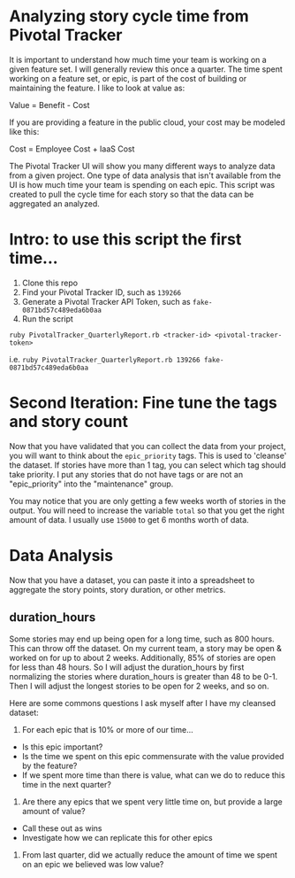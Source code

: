 # Analyzing story cycle time from Pivotal Tracker

It is important to understand how much time your team is working on a given feature set. I will generally review this once a quarter. The time spent working on a feature set, or epic, is part of the cost of building or maintaining the feature. I like to look at value as:

Value = Benefit - Cost

If you are providing a feature in the public cloud, your cost may be modeled like this:

Cost = Employee Cost + IaaS Cost

The Pivotal Tracker UI will show you many different ways to analyze data from a given project. One type of data analysis that isn't available from the UI is how much time your team is spending on each epic. This script was created to pull the cycle time for each story so that the data can be aggregated an analyzed.

# Intro: to use this script the first time...
1. Clone this repo
2. Find your Pivotal Tracker ID, such as `139266`
3. Generate a Pivotal Tracker API Token, such as `fake-0871bd57c489eda6b0aa`
4. Run the script

`ruby PivotalTracker_QuarterlyReport.rb <tracker-id> <pivotal-tracker-token>`

i.e.
`ruby PivotalTracker_QuarterlyReport.rb 139266 fake-0871bd57c489eda6b0aa`

# Second Iteration: Fine tune the tags and story count
Now that you have validated that you can collect the data from your project, you will want to think about the `epic_priority` tags. This is used to 'cleanse' the dataset. If stories have more than 1 tag, you can select which tag should take priority. I put any stories that do not have tags or are not an "epic_priority" into the "maintenance" group.

You may notice that you are only getting a few weeks worth of stories in the output. You will need to increase the variable `total` so that you get the right amount of data. I usually use `15000` to get 6 months worth of data. 

# Data Analysis
Now that you have a dataset, you can paste it into a spreadsheet to aggregate the story points, story duration, or other metrics.

## duration_hours
Some stories may end up being open for a long time, such as 800 hours. This can throw off the dataset. On my current team, a story may be open & worked on for up to about 2 weeks. Additionally, 85% of stories are open for less than 48 hours. So I will adjust the duration_hours by first normalizing the stories where duration_hours is greater than 48 to be 0-1. Then I will adjust the longest stories to be open for 2 weeks, and so on.


Here are some commons questions I ask myself after I have my cleansed dataset:
1. For each epic that is 10% or more of our time...
 - Is this epic important?
 - Is the time we spent on this epic commensurate with the value provided by the feature?
 - If we spent more time than there is value, what can we do to reduce this time in the next quarter?
 
1. Are there any epics that we spent very little time on, but provide a large amount of value?
- Call these out as wins
- Investigate how we can replicate this for other epics

1. From last quarter, did we actually reduce the amount of time we spent on an epic we believed was low value?
